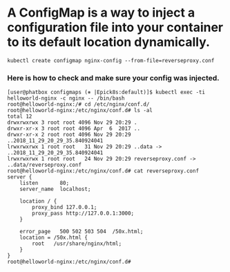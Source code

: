 # A ConfigMap is a way to inject a configuration file into your container to its default location dynamically.
```
kubectl create configmap nginx-config --from-file=reverseproxy.conf
```

### Here is how to check and make sure your config was injected.
```
[user@phatbox configmaps (⎈ |Epick8s:default)]$ kubectl exec -ti helloworld-nginx -c nginx -- /bin/bash
root@helloworld-nginx:/# cd /etc/nginx/conf.d/
root@helloworld-nginx:/etc/nginx/conf.d# ls -al
total 12
drwxrwxrwx 3 root root 4096 Nov 29 20:29 .
drwxr-xr-x 3 root root 4096 Apr  6  2017 ..
drwxr-xr-x 2 root root 4096 Nov 29 20:29 ..2018_11_29_20_29_35.840924041
lrwxrwxrwx 1 root root   31 Nov 29 20:29 ..data -> ..2018_11_29_20_29_35.840924041
lrwxrwxrwx 1 root root   24 Nov 29 20:29 reverseproxy.conf -> ..data/reverseproxy.conf
root@helloworld-nginx:/etc/nginx/conf.d# cat reverseproxy.conf
server {
    listen       80;
    server_name  localhost;

    location / {
        proxy_bind 127.0.0.1;
        proxy_pass http://127.0.0.1:3000;
    }

    error_page   500 502 503 504  /50x.html;
    location = /50x.html {
        root   /usr/share/nginx/html;
    }
}
root@helloworld-nginx:/etc/nginx/conf.d# 
```


